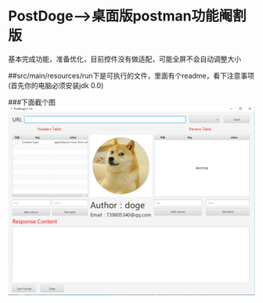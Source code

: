 # PostDoge-->桌面版postman功能阉割版
基本完成功能，准备优化，目前控件没有做适配，可能全屏不会自动调整大小

##src/main/resources/run下是可执行的文件，里面有个readme，看下注意事项(首先你的电脑必须安装jdk 0.0)

###下面截个图
![image](https://github.com/zjcscut/RestClient/blob/master/src/main/resources/screenshots/pic1.png)
